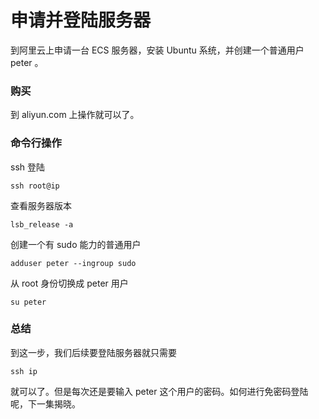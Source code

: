 # 申请并登陆服务器

到阿里云上申请一台 ECS 服务器，安装 Ubuntu 系统，并创建一个普通用户 peter 。

### 购买

到 aliyun.com 上操作就可以了。


### 命令行操作

ssh 登陆

```
ssh root@ip
```

查看服务器版本

```
lsb_release -a
```


创建一个有 sudo 能力的普通用户

```
adduser peter --ingroup sudo
```

从 root 身份切换成 peter 用户

```
su peter
```

### 总结

到这一步，我们后续要登陆服务器就只需要

```
ssh ip
```

就可以了。但是每次还是要输入 peter 这个用户的密码。如何进行免密码登陆呢，下一集揭晓。
